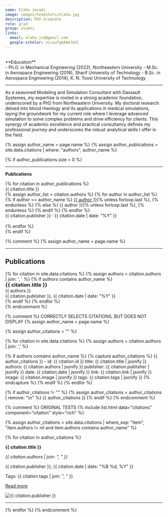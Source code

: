 ```yaml
---
name: Elahe Javadi
image: images/headshots/elahe.jpg
description: PhD Graduate
role: grad
group: alumni
links:
  email: elahe.jvd@gmail.com
  google-scholar: vLviwfgAAAAJ&hl
---
```


<br>
**Education**
<br>
- Ph.D. in Mechanical Engineering (2022), Northeastern University
- M.Sc. in Aerospace Engineering (2016), Sharif University of Technology
- B.Sc. in Aerospace Engineering (2014), K. N. Toosi University of Technology
<br>
<hr>

As a seasoned Modeling and Simulation Consultant with Dassault Systemes, my expertise is rooted in a strong academic foundation, underscored by a PhD from Northeastern University. My doctoral research delved into blood rheology and its applications in medical simulations, laying the groundwork for my current role where I leverage advanced simulation to solve complex problems and drive efficiency for clients. This synergy of academic excellence and practical consultancy defines my professional journey and underscores the robust analytical skills I offer in the field.

{% assign author_name = page.name %}
{% assign author_publications = site.data.citations | where: "authors", author_name %}

{% if author_publications.size > 0 %}
  <hr>
  <div class="publications">
    <p><strong>Publications</strong></p>
    {% for citation in author_publications %}
      <div class="publication">
        <p style="margin: 0;"><a href="{{ citation.link }}" style="text-decoration: none;">{{ citation.title }}</a></p>
        <p style="margin: 0;">
          {% assign author_list = citation.authors %}
          {% for author in author_list %}
            {% if author == author_name %}
              <u>{{ author }}</u>{% unless forloop.last %}, {% endunless %}
            {% else %}
              {{ author }}{% unless forloop.last %}, {% endunless %}
            {% endif %}
          {% endfor %}
        </p>
        <p style="margin: 0;">{{ citation.publisher }} · {{ citation.date | date: "%Y" }}</p>
      </div>
      <br>
    {% endfor %}
  </div>
{% endif %}



{% comment %}
{% assign author_name = page.name %}
<hr>
<div class="publications">
  <h2>Publications</h2>
  {% for citation in site.data.citations %}
    {% assign authors = citation.authors | join: ', ' %}
    {% if authors contains author_name %}
      <div class="publication">
        <h3 style="text-align: left; margin: 0;"><a href="{{ citation.link }}" style="text-decoration: none;">{{ citation.title }}</a></h3>
        <p style="margin: 0;">{{ authors }}</p>
        <p style="margin: 0;">{{ citation.publisher }}, {{ citation.date | date: "%Y" }}</p>
      </div>
    {% endif %}
  {% endfor %}
</div>
{% endcomment %}







{% comment %}
CORRECTLY SELECTS CITATIONS, BUT DOES NOT DISPLAY
{% assign author_name = page.name %}

{% assign author_citations = "" %}

{% for citation in site.data.citations %}
  {% assign authors = citation.authors | join: ',' %}
  
  {% if authors contains author_name %}
    {% capture author_citations %}
      {{ author_citations }}
      - id: {{ citation.id }}
        title: {{ citation.title | jsonify }}
        authors: {{ citation.authors | jsonify }}
        publisher: {{ citation.publisher | jsonify }}
        date: {{ citation.date | jsonify }}
        link: {{ citation.link | jsonify }}
        image: {{ citation.image | jsonify }}
        tags: {{ citation.tags | jsonify }}
    {% endcapture %}
  {% endif %}
{% endfor %}

{% if author_citations != "" %}
  {% assign author_citations = author_citations | remove: "\n" %}
    {{ author_citations }}
{% endif %}
{% endcomment %}



{% comment %}
ORIGINAL TESTS
{% include list.html data="citations" component="citation" style="rich" %}

{% assign author_citations = site.data.citations | where_exp: "item", "item.authors != nil and item.authors contains author_name" %}

{% for citation in author_citations %}
  <p><strong>{{ citation.title }}</strong></p>
  <p><em>{{ citation.authors | join: ", " }}</em></p>
  <p>{{ citation.publisher }}, {{ citation.date | date: "%B %d, %Y" }}</p>
  <p>Tags: {{ citation.tags | join: ", " }}</p>
  <p><a href="{{ citation.link }}" target="_blank">Read more</a></p>
  <img src="{{ citation.image }}" alt="{{ citation.publisher }}" style="max-width: 200px; max-height: 200px;">
  <hr>
{% endfor %}
{% endcomment %}